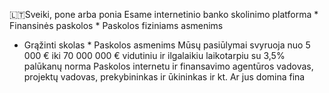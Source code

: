 ‎🇱🇹Sveiki, pone arba ponia
  Esame internetinio banko skolinimo platforma
  ‎* Finansinės paskolos
  ‎* Paskolos fiziniams asmenims
  * Grąžinti skolas
  ‎* Paskolos asmenims Mūsų pasiūlymai svyruoja nuo 5 000 € iki 70 000 000 € vidutiniu ir ilgalaikiu laikotarpiu su 3,5% palūkanų norma Paskolos internetu ir finansavimo agentūros vadovas, projektų vadovas, prekybininkas ir ūkininkas ir kt.   Ar jus domina fina
